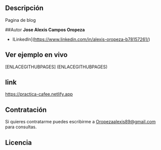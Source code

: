 ## Descripción

Pagina de blog

##Autor
**Jose Alexis Campos Oropeza**


* ILinkedIn](https://www.linkedin.com/in/alexis-oropeza-b78157261/)

## Ver ejemplo en vivo
[ENLACEGITHUBPAGES] (ENLACEGITHUBPAGES)

## link
https://practica-cafee.netlify.app

## Contratación

Si quieres contratarme puedes escribirme a Oropezaalexis89@gmail.com para consultas.

## Licencia
